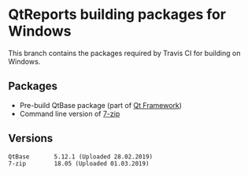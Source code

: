 # QtReports building packages for Windows
This branch contains the packages required by Travis CI for building on Windows.
## Packages
+ Pre-build QtBase package (part of [Qt Framework](https://www.qt.io/))
+ Command line version of [7-zip](https://www.7-zip.org/)
## Versions
    QtBase       5.12.1 (Uploaded 28.02.2019)
    7-zip        18.05 (Uploaded 01.03.2019)
